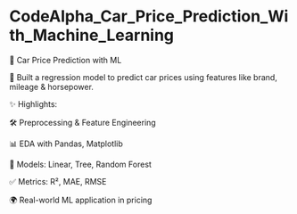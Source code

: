 # CodeAlpha_Car_Price_Prediction_With_Machine_Learning

🚗 Car Price Prediction with ML 

🤖 Built a regression model to predict car prices using features like brand, mileage &amp; horsepower.  


✨ Highlights:  

🛠 Preprocessing &amp; Feature Engineering  

📊 EDA with Pandas, Matplotlib  

🤖 Models: Linear, Tree, Random Forest  

✅ Metrics: R², MAE, RMSE  

🌍 Real-world ML application in pricing

